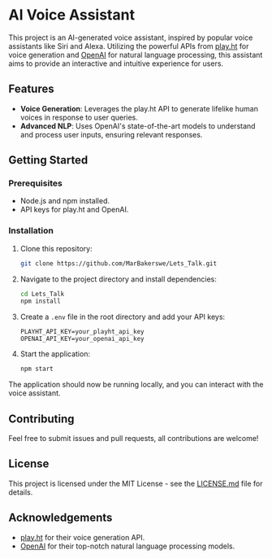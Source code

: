 # AI Voice Assistant

This project is an AI-generated voice assistant, inspired by popular voice assistants like Siri and Alexa. Utilizing the powerful APIs from [play.ht](https://play.ht/) for voice generation and [OpenAI](https://www.openai.com/) for natural language processing, this assistant aims to provide an interactive and intuitive experience for users.

## Features

- **Voice Generation**: Leverages the play.ht API to generate lifelike human voices in response to user queries.
- **Advanced NLP**: Uses OpenAI's state-of-the-art models to understand and process user inputs, ensuring relevant responses.

## Getting Started

### Prerequisites

- Node.js and npm installed.
- API keys for play.ht and OpenAI.

### Installation

1. Clone this repository:
    ```bash
    git clone https://github.com/MarBakerswe/Lets_Talk.git
    ```
2. Navigate to the project directory and install dependencies:
    ```bash
    cd Lets_Talk
    npm install
    ```

3. Create a `.env` file in the root directory and add your API keys:
    ```
    PLAYHT_API_KEY=your_playht_api_key
    OPENAI_API_KEY=your_openai_api_key
    ```

4. Start the application:
    ```bash
    npm start
    ```

The application should now be running locally, and you can interact with the voice assistant.

## Contributing

Feel free to submit issues and pull requests, all contributions are welcome!

## License

This project is licensed under the MIT License - see the [LICENSE.md](LICENSE.md) file for details.

## Acknowledgements

- [play.ht](https://play.ht/) for their voice generation API.
- [OpenAI](https://www.openai.com/) for their top-notch natural language processing models.
